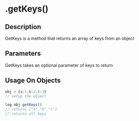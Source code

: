 # .getKeys()

## Description

GetKeys is a method that returns an array of keys from an object

## Parameters

GetKeys takes an optional parameter of keys to return

## Usage On Objects

```javascript
obj = {a:1,b:2,c:3}
// setup the object

log obj.getKeys()
// returns ["a","b","c"]
// returns all keys
```
